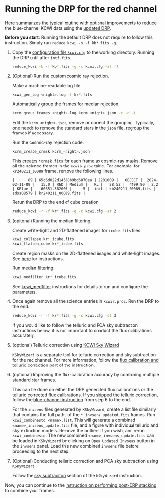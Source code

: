 # Running the DRP for the red channel

Here summarizes the typical routine with optional improvements to reduce the blue-channel KCWI data using the [updated DRP](../docs/install_DRP.md).

**Before you start**: Running the default DRP does not require to follow this instruction. Simply run ```reduce_kcwi -b -f kb*.fits -g```. 

1. Copy the [configuration file `kcwi.cfg`](../pyDRP/configs/kcwi.cfg) to the working directory. Running the DRP until after `intf.fits`.

    ```bash
    reduce_kcwi -b -f kb*.fits -g -c kcwi.cfg -st ff
    ```

2. (Optional) Run the custom cosmic ray rejection. 

    Make a machine-readable log file.
    ```bash
    kcwi_gen_log <night>.log -f kr*.fits
    ```

    Automatically group the frames for median rejection. 
    ```bash
    kcrm_group_frames <night>.log kcrm_<night>.json -c -d -i
    ```

    Edit the `kcrm_<night>.json`, remove or correct the grouping. Typically, one needs to remove the standard stars in the `json` file, regroup the frames if necessary. 

    Run the cosmic-ray rejection code. 
    ```bash
    kcrm_create_crmsk kcrm_<night>.json
    ```
    This creates `*crmsk.fits` for each frame as cosmic-ray masks. Remove all the science frames in the `kcwib.proc` table. For example, for ```kr240211_00089``` frame, remove the following lines. 

    ```
    |      89 | 65c6d022d14508b9bd6870ea | 2201009 |   OBJECT |  2024-02-11-89 |   15.0 | RED | Medium |   RL |   28.52 |  4499.90 | 2,2 | KBlue |    60351.382006 |     5 |  intf | kb240211_00089.fits |      sdss08579 | kr240211_00089.fits |
    ```

    Rerun the DRP to the end of cube creation. 
    ```bash
    reduce_kcwi -r -f kr*.fits -g -c kcwi.cfg -st 2
    ```

3. (opitonal) Running the median filtering. 

    Create white-light and 2D-flattened images for `icube.fits` files. 

    ```bash
    kcwi_collapse kr*_icube.fits
    kcwi_flatten_cube kr*_icube.fits
    ```

    Create region masks on the 2D-flattened images and white-light images. See [here](../docs/reg_construction.md) for instructions. 

    Run median filtering. 
    ```bash
    kcwi_medfilter kr*_icube.fits
    ```
    See [kcwi_medfilter](../docs/scripts_instruction.md) instructions for details to run and configure the parameters. 

4. Once again remove all the science entries in `kcwir.proc`. Run the DRP to the end. 

    ```bash
    reduce_kcwi -r -f kr*.fits -g -c kcwi.cfg -st 3
    ```

    If you would like to follow the telluric and PCA sky subtraction instructions below, it is not important to conduct the flux calibrations accurately.  

5. (optional) Telluric correction using [KCWI Sky Wizard](https://github.com/zhuyunz/KSkyWizard)

    `KSkyWizard` is a separate tool for telluric correction and sky subtraction for the red channel. For more information, follow the [flux calibration and telluric correction](https://github.com/zhuyunz/KSkyWizard?tab=readme-ov-file#3-flux-calibration-and-telluric-correction) part of the instruction. 

6. (optional) Improving the flux-calibration accuracy by combining multiple standard star frames. 

    This can be done on either the DRP generated flux calibrations or the telluric corrected flux calibrations. If you skipped the telluric correction, follow the [blue-channel instruction](./Running_blue_DRP.md) from step 6 to the end. 

    For the `invsens` files generated by `KSkyWizard`, create a list file similarly that contains the full paths of the `*_invsens_updated.fits` frames. Run `kcwi_combinestd <name>.list`. This will generate a combined `<name>_invsens_update.fits` file, and a figure with individual telluric and sky extinction models. Remove the outliers if you wish, and rerun `kcwi_combinestd`. The new combined `<name>_invsens_update.fits` can be loaded in `KSkyWizard` by clicking on `Open Updated Invsens` button in the `invsens` panel. Load this new combined `invsens` file before proceeding to the next step. 

7. (Optional) Conducting telluric correction and PCA sky subtraction using `KSkyWizard`.
    
    Follow the [sky subtraciton](https://github.com/zhuyunz/KSkyWizard?tab=readme-ov-file#4-sky-subtractionn) section of the `KSkyWizard` instruction. 

Now, you can continue to the [instruction on performing post-DRP stacking](./KCWI_post-DRP_stacking.md) to combine your frames. 







